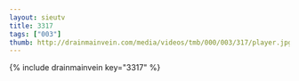 ```yaml
--- 
layout: sieutv
title: 3317
tags: ["003"]
thumb: http://drainmainvein.com/media/videos/tmb/000/003/317/player.jpg
---
```

{% include drainmainvein key="3317" %} 
